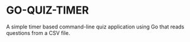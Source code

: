 # GO-QUIZ-TIMER
A simple timer based command-line quiz application using Go that reads questions from a CSV file.
